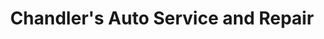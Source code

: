 ---
title: "Chandler's Auto Service and Repair"
url: /sanford/chandlers-auto-service-and-repair/
shop: car repair
---